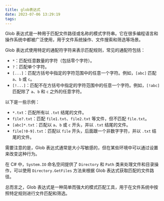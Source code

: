 ```yaml
---
title: glob表达式
date: 2023-07-06 13:29:19
tags:
---
```


Glob 表达式是一种用于匹配文件路径或名称的模式字符串。它在很多编程语言和操作系统中都被广泛使用，用于文件系统操作、文件搜索和筛选等场景。

<!-- more -->

Glob 表达式使用特定的通配符字符来表示匹配规则，常见的通配符包括：

- `*`：匹配任意数量的字符（包括零个字符）。
- `?`：匹配单个字符。
- `[...]`：匹配方括号中指定的字符范围中的任意一个字符。例如，`[abc]` 匹配 `a`、`b` 或 `c`。
- `[!...]`：匹配不在方括号中指定的字符范围中的任意一个字符。例如，`[!abc]` 匹配除了 `a`、`b` 和 `c` 之外的任意字符。

以下是一些示例：

- `*.txt`：匹配所有以 `.txt` 结尾的文件。
- `file?.txt`：匹配 `file1.txt`、`file2.txt` 等文件，但不匹配 `file.txt`。
- `[abc]*.txt`：匹配以 `a`、`b` 或 `c` 开头，并以 `.txt` 结尾的文件。
- `file[!0-9].txt`：匹配以 `file` 开头，后面跟一个非数字字符，并以 `.txt` 结尾的文件。

需要注意的是，Glob 表达式通常是大小写敏感的，但在某些环境中可以通过设置来改变这种行为。

在 C# 中，`System.IO` 命名空间提供了 `Directory` 和 `Path` 类来处理文件和目录操作，可以使用 `Directory.GetFiles` 方法来根据 Glob 表达式获取匹配的文件路径。

总而言之，Glob 表达式是一种简单而强大的模式匹配工具，用于在文件系统中按照特定规则进行文件匹配和筛选。

